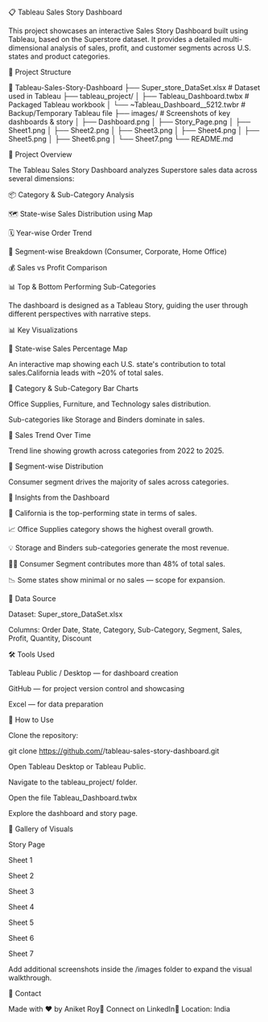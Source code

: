 📋 Tableau Sales Story Dashboard

This project showcases an interactive Sales Story Dashboard built using Tableau, based on the Superstore dataset. It provides a detailed multi-dimensional analysis of sales, profit, and customer segments across U.S. states and product categories.



📁 Project Structure

📁 Tableau-Sales-Story-Dashboard
├── Super_store_DataSet.xlsx         # Dataset used in Tableau
├── tableau_project/
│   ├── Tableau_Dashboard.twbx       # Packaged Tableau workbook
│   └── ~Tableau_Dashboard__5212.twbr  # Backup/Temporary Tableau file
├── images/                          # Screenshots of key dashboards & story
│   ├── Dashboard.png
│   ├── Story_Page.png
│   ├── Sheet1.png
│   ├── Sheet2.png
│   ├── Sheet3.png
│   ├── Sheet4.png
│   ├── Sheet5.png
│   ├── Sheet6.png
│   └── Sheet7.png
└── README.md

📌 Project Overview

The Tableau Sales Story Dashboard analyzes Superstore sales data across several dimensions:

📦 Category & Sub-Category Analysis

🗺️ State-wise Sales Distribution using Map

🗓️ Year-wise Order Trend

👥 Segment-wise Breakdown (Consumer, Corporate, Home Office)

💰 Sales vs Profit Comparison

📊 Top & Bottom Performing Sub-Categories

The dashboard is designed as a Tableau Story, guiding the user through different perspectives with narrative steps.

📊 Key Visualizations

🔹 State-wise Sales Percentage Map

An interactive map showing each U.S. state's contribution to total sales.California leads with ~20% of total sales.



🔹 Category & Sub-Category Bar Charts

Office Supplies, Furniture, and Technology sales distribution.

Sub-categories like Storage and Binders dominate in sales.

🔹 Sales Trend Over Time

Trend line showing growth across categories from 2022 to 2025.

🔹 Segment-wise Distribution

Consumer segment drives the majority of sales across categories.

🌟 Insights from the Dashboard

📍 California is the top-performing state in terms of sales.

📈 Office Supplies category shows the highest overall growth.

💡 Storage and Binders sub-categories generate the most revenue.

🧑‍💼 Consumer Segment contributes more than 48% of total sales.

📉 Some states show minimal or no sales — scope for expansion.

📂 Data Source

Dataset: Super_store_DataSet.xlsx

Columns: Order Date, State, Category, Sub-Category, Segment, Sales, Profit, Quantity, Discount

🛠️ Tools Used

Tableau Public / Desktop — for dashboard creation

GitHub — for project version control and showcasing

Excel — for data preparation

🚀 How to Use

Clone the repository:

git clone https://github.com/<your-username>/tableau-sales-story-dashboard.git

Open Tableau Desktop or Tableau Public.

Navigate to the tableau_project/ folder.

Open the file Tableau_Dashboard.twbx

Explore the dashboard and story page.

📸 Gallery of Visuals

Story Page

Sheet 1

Sheet 2

Sheet 3

Sheet 4

Sheet 5

Sheet 6

Sheet 7

















Add additional screenshots inside the /images folder to expand the visual walkthrough.

📧 Contact

Made with ❤️ by Aniket Roy📢 Connect on LinkedIn📍 Location: India

